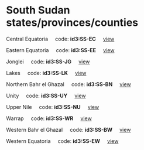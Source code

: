 # South Sudan states/provinces/counties
Central Equatoria&nbsp;&nbsp;&nbsp;&nbsp;&nbsp;code: **id3:SS-EC**&nbsp;&nbsp;&nbsp;&nbsp;&nbsp;[view](../../export/geojson/medium/id3/ss/ec.geojson)&nbsp;&nbsp;&nbsp;&nbsp;&nbsp;


Eastern Equatoria&nbsp;&nbsp;&nbsp;&nbsp;&nbsp;code: **id3:SS-EE**&nbsp;&nbsp;&nbsp;&nbsp;&nbsp;[view](../../export/geojson/medium/id3/ss/ee.geojson)&nbsp;&nbsp;&nbsp;&nbsp;&nbsp;


Jonglei&nbsp;&nbsp;&nbsp;&nbsp;&nbsp;code: **id3:SS-JG**&nbsp;&nbsp;&nbsp;&nbsp;&nbsp;[view](../../export/geojson/medium/id3/ss/jg.geojson)&nbsp;&nbsp;&nbsp;&nbsp;&nbsp;


Lakes&nbsp;&nbsp;&nbsp;&nbsp;&nbsp;code: **id3:SS-LK**&nbsp;&nbsp;&nbsp;&nbsp;&nbsp;[view](../../export/geojson/medium/id3/ss/lk.geojson)&nbsp;&nbsp;&nbsp;&nbsp;&nbsp;


Northern Bahr el Ghazal&nbsp;&nbsp;&nbsp;&nbsp;&nbsp;code: **id3:SS-BN**&nbsp;&nbsp;&nbsp;&nbsp;&nbsp;[view](../../export/geojson/medium/id3/ss/bn.geojson)&nbsp;&nbsp;&nbsp;&nbsp;&nbsp;


Unity&nbsp;&nbsp;&nbsp;&nbsp;&nbsp;code: **id3:SS-UY**&nbsp;&nbsp;&nbsp;&nbsp;&nbsp;[view](../../export/geojson/medium/id3/ss/uy.geojson)&nbsp;&nbsp;&nbsp;&nbsp;&nbsp;


Upper Nile&nbsp;&nbsp;&nbsp;&nbsp;&nbsp;code: **id3:SS-NU**&nbsp;&nbsp;&nbsp;&nbsp;&nbsp;[view](../../export/geojson/medium/id3/ss/nu.geojson)&nbsp;&nbsp;&nbsp;&nbsp;&nbsp;


Warrap&nbsp;&nbsp;&nbsp;&nbsp;&nbsp;code: **id3:SS-WR**&nbsp;&nbsp;&nbsp;&nbsp;&nbsp;[view](../../export/geojson/medium/id3/ss/wr.geojson)&nbsp;&nbsp;&nbsp;&nbsp;&nbsp;


Western Bahr el Ghazal&nbsp;&nbsp;&nbsp;&nbsp;&nbsp;code: **id3:SS-BW**&nbsp;&nbsp;&nbsp;&nbsp;&nbsp;[view](../../export/geojson/medium/id3/ss/bw.geojson)&nbsp;&nbsp;&nbsp;&nbsp;&nbsp;


Western Equatoria&nbsp;&nbsp;&nbsp;&nbsp;&nbsp;code: **id3:SS-EW**&nbsp;&nbsp;&nbsp;&nbsp;&nbsp;[view](../../export/geojson/medium/id3/ss/ew.geojson)&nbsp;&nbsp;&nbsp;&nbsp;&nbsp;

